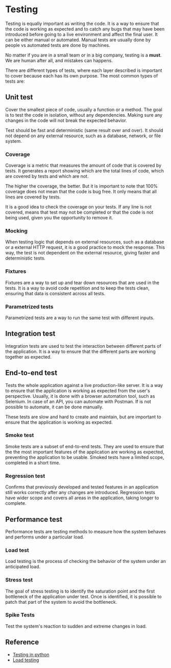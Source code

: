 # Testing

Testing is equally important as writing the code. It is a way to ensure that the
code is working as expected and to catch any bugs that may have been introduced
before going to a live environment and affect the final user. It can be either
manual or automated. Manual tests are usually done by people vs automated tests
are done by machines.

No matter if you are in a small team or in a big company, testing is a **must**.
We are human after all, and mistakes can happens.

There are different types of tests, where each layer described is important to
cover because each has its own purpose. The most common types of tests are:

## Unit test

Cover the smallest piece of code, usually a function or a method. The goal is to
test the code in isolation, without any dependencies. Making sure any changes in
the code will not break the expected behavior.

Test should be fast and deterministic (same result over and over). It should not
depend on any external resource, such as a database, network, or file system.

### Coverage

Coverage is a metric that measures the amount of code that is covered by tests.
It generates a report showing which are the total lines of code, which are
covered by tests and which are not.

The higher the coverage, the better. But it is important to note that 100%
coverage does not mean that the code is bug free. It only means that all lines
are covered by tests.

It is a good idea to check the coverage on your tests. If any line is not
covered, means that test may not be completed or that the code is not being
used, given you the opportunity to remove it.

### Mocking

When testing logic that depends on external resources, such as a database or a
external HTTP request, it is a good practice to mock the response. This way, the
test is not dependent on the external resource, giving faster and deterministic
tests.

### Fixtures

Fixtures are a way to set up and tear down resources that are used in the tests.
It is a way to avoid code repetition and to keep the tests clean, ensuring that
data is consistent across all tests.

### Parametrized tests

Parametrized tests are a way to run the same test with different inputs.

## Integration test

Integration tests are used to test the interaction between different parts of
the application. It is a way to ensure that the different parts are working
together as expected.

## End-to-end test

Tests the whole application against a live production-like server. It is a way
to ensure that the application is working as expected from the user's
perspective. Usually, it is done with a browser automation tool, such as
Selenium. In case of an API, you can automate with Postman. If is not possible
to automate, it can be done manually.

These tests are slow and hard to create and maintain, but are important to
ensure that the application is working as expected.

### Smoke test

Smoke tests are a subset of end-to-end tests. They are used to ensure that the
the most important features of the application are working as expected,
preventing the application to be usable. Smoked tests have a limited scope,
completed in a short time.

### Regression test

Confirms that previously developed and tested features in an application still
works correctly after any changes are introduced. Regression tests have wider
scope and covers all areas in the application, taking longer to complete.

## Performance test

Performance tests are testing methods to measure how the system behaves and
performs under a particular load.

### Load test

Load testing is the process of checking the behavior of the system under an
anticipated load.

### Stress test

The goal of stress testing is to identify the saturation point and the first
bottleneck of the application under test. Once is identified, it is possible to
patch that part of the system to avoid the bottleneck.

### Spike Tests

Test the system's reaction to sudden and extreme changes in load.

## Reference

- [Testing in python](https://testdriven.io/blog/testing-python/)
- [Load testing](https://www.raullg.com/que-es-el-load-testing/)
